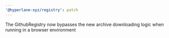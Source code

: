 ```yaml
---
'@hyperlane-xyz/registry': patch
---
```


The GithubRegistry now bypasses the new archive downloading logic when running in a browser environment
